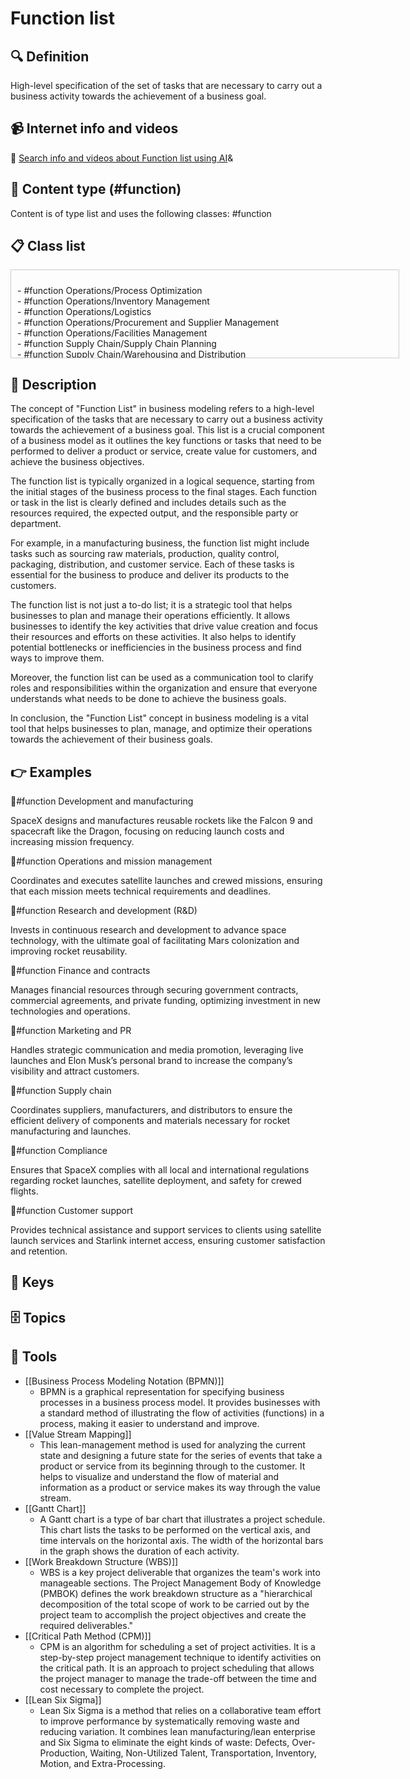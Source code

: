 
# Function list


## 🔍 Definition
High-level specification of the set of tasks that are necessary to carry out a business activity towards the achievement of a business goal.


## 📹 Internet info and videos
🤖 [Search info and videos about Function list using AI](https://www.perplexity.ai/search?q=videos+about+Function+list:+High-level+specification+of+the+set+of+tasks+that+are+necessary+to+carry+out+a+business+activity+aimed+at+achieving+a+business+objective.
)&

## 📰 Content type (#function)
Content is of type list and uses the following classes: #function



## 📋 Class list

<div style='max-height: 120px; overflow-y: auto; border: 1px solid #ccc; padding: 10px; width: 600px;'>
  <ul style='list-style-type: none; padding-left: 0;'>


<li>- #function  Operations/Process Optimization</li>
<li>- #function  Operations/Inventory Management</li>
<li>- #function  Operations/Logistics</li>
<li>- #function  Operations/Procurement and Supplier Management</li>
<li>- #function  Operations/Facilities Management</li>
<li>- #function  Supply Chain/Supply Chain Planning</li>
<li>- #function  Supply Chain/Warehousing and Distribution</li>
<li>- #function  Supply Chain/Order Fulfillment</li>
<li>- #function  Legal/Contract Management</li>
<li>- #function  Legal/Intellectual Property Protection</li>
<li>- #function  Legal/Regulatory Compliance</li>
<li>- #function  Legal/Legal Counsel</li>
<li>- #function  Compliance/Risk Management</li>
<li>- #function  Compliance/Data Privacy and Protection</li>
<li>- #function  Compliance/Ethics and Governance</li>
<li>- #function  Data/Data Analysis</li>
<li>- #function  Data/Data Visualization</li>
<li>- #function  Data/Data Management</li>
<li>- #function  Analytics/Marketing Analytics</li>
<li>- #function  Analytics/Business Intelligence</li>
<li>- #function  Analytics/Forecasting and Predictive Modeling</li>
<li>- #function  Analytics/A/B Testing and Experimentation</li>
<li>- #function  Administration/Office Management</li>
<li>- #function  Administration/Executive Assistance</li>
<li>- #function  Administration/Document Management</li>
<li>- #function  Office Support/Reception and Front Desk</li>
<li>- #function  Office Support/Calendar Management</li>
<li>- #function  Office Support/Travel Coordination</li>
<li>- #function  Office Support/Record Keeping</li>
<li>- #function  Strategy/Strategic Planning</li>
<li>- #function  Strategy/Business Analysis</li>
<li>- #function  Strategy/Market Research</li>
<li>- #function  Strategy/Competitive Intelligence</li>
<li>- #function  Business Planning/Business Development</li>
<li>- #function  Business Planning/Financial Planning</li>
<li>- #function  Business Planning/Market Entry Strategy</li>
<li>- #function  Business Planning/Feasibility Analysis</li>
<li>- #function  Customer Insights/Market Research</li>
<li>- #function  Customer Insights/User Research</li>
<li>- #function  Customer Insights/Customer Surveys</li>
<li>- #function  Customer Experience/Customer Journey Mapping</li>
<li>- #function  Customer Experience/Usability Testing</li>
<li>- #function  Customer Experience/Service Design</li>
<li>- #function  Customer Experience/Feedback Analysis</li>
<li>- #function  Public Relations/Media Relations</li>
<li>- #function  Public Relations/Press Release Writing</li>
<li>- #function  Public Relations/Event Planning and Coordination</li>
<li>- #function  Communication/Internal Communication</li>
<li>- #function  Communication/External Communication</li>
<li>- #function  Communication/Crisis Management</li>
<li>- #function  Communication/Brand Messaging</li>
<li>- #function  Marketing/SEO</li>
<li>- #function  Marketing/SEM (Search Engine Marketing)</li>
<li>- #function  Marketing/Social Media Marketing</li>
<li>- #function  Marketing/Content Marketing</li>
<li>- #function  Marketing/Email Marketing</li>
<li>- #function  Marketing/Growth Hacking</li>
<li>- #function  Marketing/Lead Generation</li>
<li>- #function  Marketing/Marketing Analytics</li>
<li>- #function  Product Development/Product Management</li>
<li>- #function  Product Development/Product Design</li>
<li>- #function  Project Management/Agile Project Management</li>
<li>- #function  Project Management/Quality Control</li>
<li>- #function  Project Management/Continuous Improvement</li>
<li>- #function  Project Management/Research and Development</li>
<li>- #function  Software Development/Software Engineering</li>
<li>- #function  Software Development/Web Development</li>
<li>- #function  Software Development/Mobile App Development</li>
<li>- #function  Technology/System Architecture</li>
<li>- #function  Technology/Cybersecurity</li>
<li>- #function  Technology/Data Analysis</li>
<li>- #function  Technology/Artificial Intelligence</li>
<li>- #function  Technology/Big Data</li>
<li>- #function  Sales/Sales Development</li>
<li>- #function  Sales/Account Management</li>
<li>- #function  Sales/Customer Support</li>
<li>- #function  Sales/Customer Retention</li>
<li>- #function  Sales/Upselling and Cross-selling</li>
<li>- #function  Customer Support/Technical Support</li>
<li>- #function  Customer Relations/Customer Relationship Management</li>
<li>- #function  Customer Relations/Strategic Partnerships</li>
<li>- #function  Finance/Accounting</li>
<li>- #function  Finance/Cost Control</li>
<li>- #function  Finance/Cash Flow Management</li>
<li>- #function  Finance/Financial Forecasting</li>
<li>- #function  Finance/Financial Analysis</li>
<li>- #function  Finance/Invoicing and Collections</li>
<li>- #function  Finance/Tax Management</li>
<li>- #function  Finance/Internal Auditing</li>
<li>- #function  Human Resources/Talent Management</li>
<li>- #function  Human Resources/Recruitment</li>
<li>- #function  Human Resources/Personnel Administration</li>
<li>- #function  Human Resources/Leadership Development</li>
<li>- #function  Organizational Culture/Employee Engagement</li>
<li>- #function  Organizational Culture/Performance Management</li>
<li>- #function  Organizational Culture/Training and Development</li>
<li>- #function  Organizational Culture/Diversity and Inclusion</li>

  </ul>
</div>

## 📖 Description
The concept of "Function List" in business modeling refers to a high-level specification of the tasks that are necessary to carry out a business activity towards the achievement of a business goal. This list is a crucial component of a business model as it outlines the key functions or tasks that need to be performed to deliver a product or service, create value for customers, and achieve the business objectives.

The function list is typically organized in a logical sequence, starting from the initial stages of the business process to the final stages. Each function or task in the list is clearly defined and includes details such as the resources required, the expected output, and the responsible party or department.

For example, in a manufacturing business, the function list might include tasks such as sourcing raw materials, production, quality control, packaging, distribution, and customer service. Each of these tasks is essential for the business to produce and deliver its products to the customers.

The function list is not just a to-do list; it is a strategic tool that helps businesses to plan and manage their operations efficiently. It allows businesses to identify the key activities that drive value creation and focus their resources and efforts on these activities. It also helps to identify potential bottlenecks or inefficiencies in the business process and find ways to improve them.

Moreover, the function list can be used as a communication tool to clarify roles and responsibilities within the organization and ensure that everyone understands what needs to be done to achieve the business goals.

In conclusion, the "Function List" concept in business modeling is a vital tool that helps businesses to plan, manage, and optimize their operations towards the achievement of their business goals.

## 👉 Examples

👔#function Development and manufacturing

SpaceX designs and manufactures reusable rockets like the Falcon 9 and spacecraft like the Dragon, focusing on reducing launch costs and increasing mission frequency.

👔#function Operations and mission management

Coordinates and executes satellite launches and crewed missions, ensuring that each mission meets technical requirements and deadlines.

👔#function Research and development (R&D)

Invests in continuous research and development to advance space technology, with the ultimate goal of facilitating Mars colonization and improving rocket reusability.

👔#function Finance and contracts

Manages financial resources through securing government contracts, commercial agreements, and private funding, optimizing investment in new technologies and operations.

👔#function Marketing and PR

Handles strategic communication and media promotion, leveraging live launches and Elon Musk’s personal brand to increase the company’s visibility and attract customers.

👔#function Supply chain

Coordinates suppliers, manufacturers, and distributors to ensure the efficient delivery of components and materials necessary for rocket manufacturing and launches.

👔#function Compliance

Ensures that SpaceX complies with all local and international regulations regarding rocket launches, satellite deployment, and safety for crewed flights.

👔#function Customer support

Provides technical assistance and support services to clients using satellite launch services and Starlink internet access, ensuring customer satisfaction and retention.


## 🔑 Keys



## 🗄️ Topics


## 🧰 Tools
- [[Business Process Modeling Notation (BPMN)]]
  - BPMN is a graphical representation for specifying business processes in a business process model. It provides businesses with a standard method of illustrating the flow of activities (functions) in a process, making it easier to understand and improve.
- [[Value Stream Mapping]]
  - This lean-management method is used for analyzing the current state and designing a future state for the series of events that take a product or service from its beginning through to the customer. It helps to visualize and understand the flow of material and information as a product or service makes its way through the value stream.
- [[Gantt Chart]]
  - A Gantt chart is a type of bar chart that illustrates a project schedule. This chart lists the tasks to be performed on the vertical axis, and time intervals on the horizontal axis. The width of the horizontal bars in the graph shows the duration of each activity.
- [[Work Breakdown Structure (WBS)]]
  - WBS is a key project deliverable that organizes the team's work into manageable sections. The Project Management Body of Knowledge (PMBOK) defines the work breakdown structure as a "hierarchical decomposition of the total scope of work to be carried out by the project team to accomplish the project objectives and create the required deliverables."
- [[Critical Path Method (CPM)]]
  - CPM is an algorithm for scheduling a set of project activities. It is a step-by-step project management technique to identify activities on the critical path. It is an approach to project scheduling that allows the project manager to manage the trade-off between the time and cost necessary to complete the project.
- [[Lean Six Sigma]]
  - Lean Six Sigma is a method that relies on a collaborative team effort to improve performance by systematically removing waste and reducing variation. It combines lean manufacturing/lean enterprise and Six Sigma to eliminate the eight kinds of waste: Defects, Over-Production, Waiting, Non-Utilized Talent, Transportation, Inventory, Motion, and Extra-Processing.
